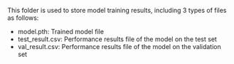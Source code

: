 This folder is used to store model training results, including 3 types of files as follows:

- model.pth: Trained model file 
- test_result.csv: Performance results  file of the model on the test set
- val_result.csv: Performance results file of the model on the validation set

